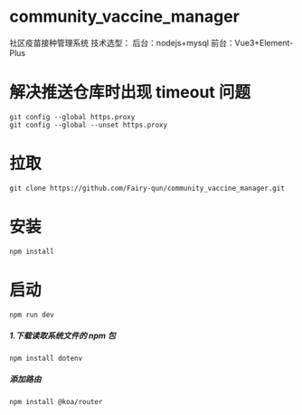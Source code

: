 # community_vaccine_manager

社区疫苗接种管理系统
技术选型：
后台：nodejs+mysql
前台：Vue3+Element-Plus

# 解决推送仓库时出现 timeout 问题

```
git config --global https.proxy
git config --global --unset https.proxy
```

# 拉取

```
git clone https://github.com/Fairy-qun/community_vaccine_manager.git
```

# 安装

```
npm install
```

# 启动

```
npm run dev
```

##### 1.下载读取系统文件的 npm 包

```node
npm install dotenv
```

##### 添加路由

```
npm install @koa/router
```
